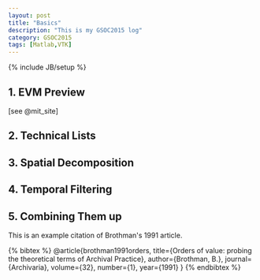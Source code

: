 ```yaml
---
layout: post
title: "Basics"
description: "This is my GSOC2015 log"
category: GSOC2015
tags: [Matlab,VTK]
---
```

{% include JB/setup %}

## 1. EVM Preview
[see @mit_site]


## 2. Technical Lists

## 3. Spatial Decomposition 

## 4. Temporal Filtering

## 5. Combining Them up


This is an example citation of Brothman's 1991 article.

{% bibtex %}
@article{brothman1991orders,
  title={Orders of value: probing the theoretical terms of Archival Practice},
  author={Brothman, B.},
  journal={Archivaria},
  volume={32},
  number={1},
  year={1991}
}
{% endbibtex %}



